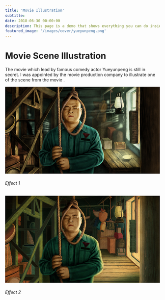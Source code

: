 ```yaml
---
title: 'Movie Illustration'
subtitle: 
date: 2018-06-30 00:00:00
description: This page is a demo that shows everything you can do inside portfolio and blog posts.
featured_image: '/images/cover/yueyunpeng.png'
---
```


# Movie Scene Illustration
The movie which lead by famous comedy actor Yueyunpeng is still in secret.
I was appointed by the movie production company to illustrate one of the scene from the movie .

![](/images/yueyunpeng/illustration.jpg)
###### Effect 1
![](/images/yueyunpeng/illustration2.jpg)
###### Effect 2